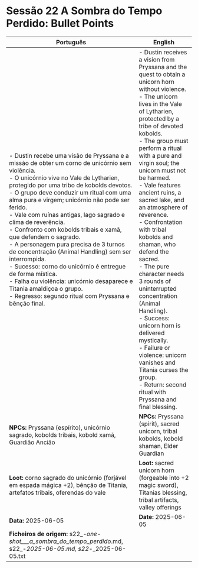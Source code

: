 # Sessão 22  A Sombra do Tempo Perdido: Bullet Points

| Português | English |
|-----------|---------|
| - Dustin recebe uma visão de Pryssana e a missão de obter um corno de unicórnio sem violência.<br>- O unicórnio vive no Vale de Lytharien, protegido por uma tribo de kobolds devotos.<br>- O grupo deve conduzir um ritual com uma alma pura e virgem; unicórnio não pode ser ferido.<br>- Vale com ruínas antigas, lago sagrado e clima de reverência.<br>- Confronto com kobolds tribais e xamã, que defendem o sagrado.<br>- A personagem pura precisa de 3 turnos de concentração (Animal Handling) sem ser interrompida.<br>- Sucesso: corno do unicórnio é entregue de forma mística.<br>- Falha ou violência: unicórnio desaparece e Titania amaldiçoa o grupo.<br>- Regresso: segundo ritual com Pryssana e bênção final.<br> | - Dustin receives a vision from Pryssana and the quest to obtain a unicorn horn without violence.<br>- The unicorn lives in the Vale of Lytharien, protected by a tribe of devoted kobolds.<br>- The group must perform a ritual with a pure and virgin soul; the unicorn must not be harmed.<br>- Vale features ancient ruins, a sacred lake, and an atmosphere of reverence.<br>- Confrontation with tribal kobolds and shaman, who defend the sacred.<br>- The pure character needs 3 rounds of uninterrupted concentration (Animal Handling).<br>- Success: unicorn horn is delivered mystically.<br>- Failure or violence: unicorn vanishes and Titania curses the group.<br>- Return: second ritual with Pryssana and final blessing.<br> |
| **NPCs:** Pryssana (espírito), unicórnio sagrado, kobolds tribais, kobold xamã, Guardião Ancião | **NPCs:** Pryssana (spirit), sacred unicorn, tribal kobolds, kobold shaman, Elder Guardian |
| **Loot:** corno sagrado do unicórnio (forjável em espada mágica +2), bênção de Titania, artefatos tribais, oferendas do vale | **Loot:** sacred unicorn horn (forgeable into +2 magic sword), Titanias blessing, tribal artifacts, valley offerings |
| **Data:** 2025-06-05 | **Date:** 2025-06-05 |
| **Ficheiros de origem:** s22_-_one-shot___a_sombra_do_tempo_perdido_.md, s22_-_2025-06-05.md, s22_-_2025-06-05.txt |


















